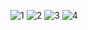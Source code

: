 ![1](https://user-images.githubusercontent.com/104452787/202907359-06ff8dd7-c9e8-4f13-82ba-e42f005d0e96.png)
![2](https://user-images.githubusercontent.com/104452787/202907470-766fbb87-18fd-4267-845b-654f50bf8fed.png)
![3](https://user-images.githubusercontent.com/104452787/202907385-6b862bdf-5875-47a6-b442-1af6708274d9.png)
![4](https://user-images.githubusercontent.com/104452787/202907386-f772ca77-4e5c-41c8-a282-d182628d3f43.png)
